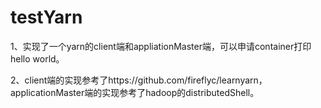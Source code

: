 # testYarn
1、实现了一个yarn的client端和appliationMaster端，可以申请container打印hello world。

2、client端的实现参考了https://github.com/fireflyc/learnyarn， applicationMaster端的实现参考了hadoop的distributedShell。


